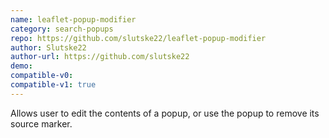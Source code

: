 ```yaml
---
name: leaflet-popup-modifier
category: search-popups
repo: https://github.com/slutske22/leaflet-popup-modifier
author: Slutske22
author-url: https://github.com/slutske22
demo: 
compatible-v0:
compatible-v1: true
---
```


Allows user to edit the contents of a popup, or use the popup to remove its source marker.
